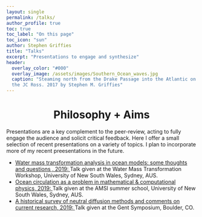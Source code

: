 ```yaml
---
layout: single 
permalink: /talks/
author_profile: true
toc: true
toc_label: "On this page"
toc_icon: "sun"
author: Stephen Griffies
title: "Talks"
excerpt: "Presentations to engage and synthesize"
header:
  overlay_color: "#000"
  overlay_image: /assets/images/Southern_Ocean_waves.jpg
  caption: "Steaming north from the Drake Passage into the Atlantic on
  the JC Ross. 2017 by Stephen M. Griffies"
---
```



#  <center> Philosophy + Aims </center>

<p align="justify">

Presentations are a key complement to the peer-review, acting to fully
engage the audience and solicit critical feedback.  Here I offer a
small selection of recent presentations on a variety of topics.  I
plan to incorporate more of my recent preesentations in the future.

</p>


<ul>

<li><a
href="https://github.com/StephenGriffies/documents/blob/master/WMTanalysis2019/Griffies_WMT_Sydney.pdf">
Water mass transformation analysis in ocean models: some thoughts and
questions , 2019: </a> Talk given at the Water Mass Transformation
Workshop, University of New South Wales, Sydney, AUS.  </li>



<li><a
href="https://github.com/StephenGriffies/documents/blob/master/OceanCirculation2019/Griffies_AMSI_2019.pdf">
Ocean circulation as a problem in mathematical & computational
physics, 2019: </a> Talk given at the AMSI summer school, University
of New South Wales, Sydney, AUS. </li>

<li><a
href="https://github.com/StephenGriffies/documents/blob/master/Gent_symposium2019/Griffies_talk_Gent_symposium.pdf">
A historical survey of neutral diffusion methods and comments on
current research, 2019: </a> Talk given at the Gent Symposium,
Boulder, CO.  </li>


</ul>

